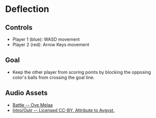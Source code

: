Deflection
==========

Controls
--------
* Player 1 (blue): WASD movement
* Player 2 (red): Arrow Keys movement

Goal
----
* Keep the other player from scoring points by blocking the opposing color's balls from crossing the goal line.

Audio Assets
------------
* [Battle -- Ove Melaa](http://opengameart.org/content/oves-essential-game-audio-pack-collection-160-files)
* [Intro/Outr -- Licensed CC-BY. Attribute to Avgvst.](http://opengameart.org/content/generic-8-bit-jrpg-soundtrack)
	
